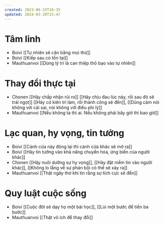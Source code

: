 ```yaml
---
created: 2023-06-15T16:35
updated: 2024-03-20T15:47
---
```

# Tâm linh
- Boivi [[Tự nhiên sẽ cân bằng mọi thứ]] 
- Boivi [[Kiếp sau có tồn tại]]
- Mauthuanvoi [[Dùng lý trí là can thiệp thô bạo vào tự nhiên]]

# Thay đổi thực tại
- Chonen [[Hãy chấp nhận rủi ro]] [[Hãy chịu đau lúc này, rồi sau đó sẽ trái ngọt]] [[Hãy cứ kiên trì làm, rồi thành công sẽ đến]], [[Dũng cảm nói không với cái sai, nói không với điều phi lý]]
- Mauthuanvoi [[Nếu không ta thì ai. Nếu không phải bây giờ thì bao giờ]]

# Lạc quan, hy vọng, tin tưởng
- Boivi [[Cánh cửa này đóng lại thì cánh cửa khác sẽ mở ra]]
- Boivi [[Hãy tin tưởng vào khả năng chuyển hóa, ứng biến của người khác]]
- Chonen [[Hãy nuôi dưỡng sự hy vọng]], [[Hãy đặt niềm tin vào người khác]], [[Không lo lắng về sự phản bội có thể sẽ xảy ra]] 
- Mauthuanvoi [[Thật ngây thơ khi tin rằng sự tích cực sẽ đến]]

# Quy luật cuộc sống
- Boivi [[Cuộc đời sẽ dạy họ một bài học]], [[Lùi một bước để tiến ba bước]]
- Mauthuanvoi [[Thật vô ích để thay đổi]]